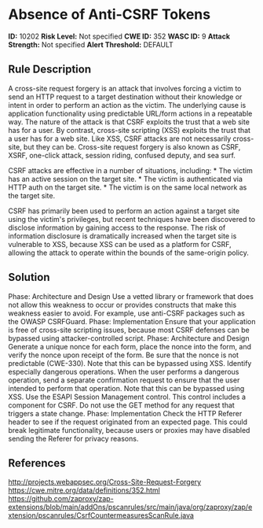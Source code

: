 
# Absence of Anti-CSRF Tokens

**ID:** 10202
**Risk Level:** Not specified
**CWE ID:** 352
**WASC ID:** 9
**Attack Strength:** Not specified
**Alert Threshold:** DEFAULT

## Rule Description
A cross-site request forgery is an attack that involves forcing a victim to send an HTTP request to a target destination without their knowledge or intent in order to perform an action as the victim. The underlying cause is application functionality using predictable URL/form actions in a repeatable way. The nature of the attack is that CSRF exploits the trust that a web site has for a user. By contrast, cross-site scripting (XSS) exploits the trust that a user has for a web site. Like XSS, CSRF attacks are not necessarily cross-site, but they can be. Cross-site request forgery is also known as CSRF, XSRF, one-click attack, session riding, confused deputy, and sea surf.

CSRF attacks are effective in a number of situations, including:
    * The victim has an active session on the target site.
    * The victim is authenticated via HTTP auth on the target site.
    * The victim is on the same local network as the target site.

CSRF has primarily been used to perform an action against a target site using the victim's privileges, but recent techniques have been discovered to disclose information by gaining access to the response. The risk of information disclosure is dramatically increased when the target site is vulnerable to XSS, because XSS can be used as a platform for CSRF, allowing the attack to operate within the bounds of the same-origin policy.

## Solution
Phase: Architecture and Design Use a vetted library or framework that does not allow this weakness to occur or provides constructs that make this weakness easier to avoid. For example, use anti-CSRF packages such as the OWASP CSRFGuard.  Phase: Implementation Ensure that your application is free of cross-site scripting issues, because most CSRF defenses can be bypassed using attacker-controlled script.  Phase: Architecture and Design Generate a unique nonce for each form, place the nonce into the form, and verify the nonce upon receipt of the form. Be sure that the nonce is not predictable (CWE-330). Note that this can be bypassed using XSS.  Identify especially dangerous operations. When the user performs a dangerous operation, send a separate confirmation request to ensure that the user intended to perform that operation. Note that this can be bypassed using XSS.  Use the ESAPI Session Management control. This control includes a component for CSRF.  Do not use the GET method for any request that triggers a state change.  Phase: Implementation Check the HTTP Referer header to see if the request originated from an expected page. This could break legitimate functionality, because users or proxies may have disabled sending the Referer for privacy reasons.

## References
http://projects.webappsec.org/Cross-Site-Request-Forgery
https://cwe.mitre.org/data/definitions/352.html
https://github.com/zaproxy/zap-extensions/blob/main/addOns/pscanrules/src/main/java/org/zaproxy/zap/extension/pscanrules/CsrfCountermeasuresScanRule.java
